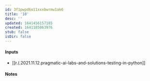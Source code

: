 ```yaml
---
id: 3f1pwpd6o11xxxbwrmw1ak6
title: '10'
desc: ''
updated: 1641456157185
created: 1641105063976
stub: false
isDir: false
---
```



#### Inputs

- [[r.(.2021.11.12.pragmatic-ai-labs-and-solutions-testing-in-python]]

#### Notes

